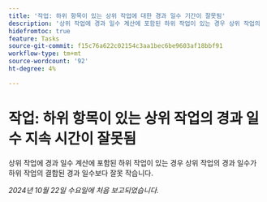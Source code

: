 ```yaml
---
title: '작업: 하위 항목이 있는 상위 작업에 대한 경과 일수 기간이 잘못됨'
description: '상위 작업에 경과 일수 계산에 포함된 하위 작업이 있는 경우 상위 작업의 경과 일수가 하위 작업의 결합된 경과 일수보다 잘못 작습니다.'
hidefromtoc: true
feature: Tasks
source-git-commit: f15c76a622c02154c3aa1bec6be9603af18bbf91
workflow-type: tm+mt
source-wordcount: '92'
ht-degree: 4%

---
```


# 작업: 하위 항목이 있는 상위 작업의 경과 일수 지속 시간이 잘못됨

상위 작업에 경과 일수 계산에 포함된 하위 작업이 있는 경우 상위 작업의 경과 일수가 하위 작업의 결합된 경과 일수보다 잘못 작습니다.

_2024년 10월 22일 수요일에 처음 보고되었습니다._
